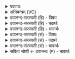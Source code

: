 <details><summary>पदपाठः</summary>

नरा॒शꣳसः॑। प्रति॑। शूरः॑। मिमा॑नः। तनू॒नपा॒दिति॒ तनू॒ऽनपा॑त्। प्रति॑। य॒ज्ञस्य॑। धाम॑। गोभिः॑। व॒पावा॒निति॑ व॒पाऽवा॑न्। मधु॑ना। स॒म॒ञ्जन्निति॑ सम्ऽअ॒ञ्जन्। हिर॑ण्यैः। च॒न्द्री। य॒ज॒ति॒। प्रचे॑ता॒ इति॒ प्रऽचे॑ताः। ३७।
</details>

<details><summary>अधिमन्त्रम् (VC)</summary>

- तनूनपाद्देवता देवता
- आङ्गिरस ऋषिः
- त्रिष्टुप्
- धैवतः
</details>

<details><summary>दयानन्द-सरस्वती (हि) - विषयः</summary>

फिर प्रकारान्तर से विद्वानों के विषय को अगले मन्त्र में कहा है ॥
</details>

<details><summary>दयानन्द-सरस्वती (हि) - पदार्थः</summary>

पदार्थान्वयभाषाः -  हे मनुष्यो ! (नराशंसः) जो मनुष्यों से प्रशंसा किया जाता (यज्ञस्य) सत्य व्यवहार के (धाम) स्थान का और (प्रति, मिमानः) अनेक उत्तम पदार्थों का निर्माण करनेहारा (शूरः) सब ओर से निर्भय (तनूनपात्) जो शरीर का पात न करनेहारा (गोभिः) गाय और बैलों से (वपावान्) जिससे क्षेत्र बोये जाते हैं, उस प्रशंसित उत्तम क्रिया से युक्त (मधुना) मधुरादि रस से (समञ्जन्) प्रकट करता हुआ (हिरण्यैः) सुवर्णादि पदार्थों से (चन्द्री) बहुत सुवर्णवान् (प्रचेताः) उत्तम प्रज्ञायुक्त विद्वान् (प्रति, यजति) यज्ञ करता कराता है, सो हमारे आश्रय के योग्य है ॥३७ ॥
</details>

<details><summary>दयानन्द-सरस्वती (हि) - भावार्थः</summary>

भावार्थभाषाः -  मनुष्यों को योग्य है कि किसी निन्दित, भीरु, अपने शरीर के नाश करनेहारे, उद्यमहीन, आलसी, मूढ़ और दरिद्री का संग कभी न करें ॥३७ ॥
</details>

<details><summary>दयानन्द-सरस्वती (सं) - विषयः</summary>

अथ प्रकारान्तरेण विद्वद्विषयमाह ॥
</details>

<details><summary>दयानन्द-सरस्वती (सं) - पदार्थः</summary>

पदार्थान्वयभाषाः -  हे मनुष्याः ! यो नराशंसो यज्ञस्य धाम प्रति मिमानः शूरस्तनूनपाद् गोभिर्वपावान् मधुना समञ्जन् हिरण्यैश्चन्द्री प्रचेताः प्रति यजति, सोऽस्माभिराश्रयितव्यः ॥३७ ॥
</details>

<details><summary>दयानन्द-सरस्वती (सं) - भावार्थः</summary>

भावार्थभाषाः -  मनुष्यैः कश्चिन्निन्दितो भीरुः स्वशरीरनाशक उद्यमहीनोऽलसो मूढो दरिद्रश्च नैव संगन्तव्यः ॥३७ ॥
</details>

<details><summary>सविता जोशी ← दयानन्दः (म) - भावार्थः</summary>

भावार्थभाषाः -  माणसांनी निंदित, भीरू व शरीराचा नाश करणारे उद्योगहीन, आळशी, मूढ व दरिद्री यांची संगत कधी धरता कामा नये.
</details>